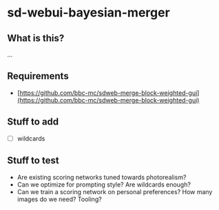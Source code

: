 # sd-webui-bayesian-merger

## What is this?

...

## Requirements

- [https://github.com/bbc-mc/sdweb-merge-block-weighted-gui](https://github.com/bbc-mc/sdweb-merge-block-weighted-gui)

## Stuff to add

- [ ] wildcards


## Stuff to test

- Are existing scoring networks tuned towards photorealism?
- Can we optimize for prompting style? Are wildcards enough?
- Can we train a scoring network on personal preferences? How many images do we need? Tooling?